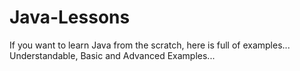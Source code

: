 # Java-Lessons
If you want to learn Java from the scratch, here is full of examples... 
Understandable, Basic and Advanced Examples...
